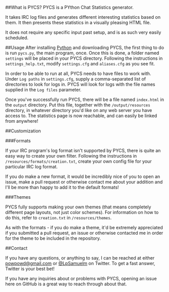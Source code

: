 ##What is PYCS?
PYCS is a PYthon Chat Statistics generator.

It takes IRC log files and generates different interesting statistics based on them. It then presents these statistics in a visually pleasing HTML file.

It does not require any specific input past setup, and is as such very easily scheduled.

##Usage
After installing [Python](http://python.org/) and downloading PYCS, the first thing to do is run `pycs.py`, the main program, once. Once this is done, a folder named `settings` will be placed in your PYCS directory. Following the instructions in `settings_help.txt`, modify `settings.cfg` and `aliases.cfg` as you see fit.

In order to be able to run at all, PYCS needs to have files to work with. Under `Log paths` in `settings.cfg`, supply a comma-separated list of directories to look for logs in. PYCS will look for logs with the file names supplied in the `Log files` parameter.

Once you've successfully run PYCS, there will be a file named `index.html` in the `output` directory. Put this file, together with the `/output/resources` directory, in whatever directory you'd like on any web server you have access to. The statistics page is now reachable, and can easily be linked from anywhere!

##Customization

###Formats

If your IRC program's log format isn't supported by PYCS, there is quite an easy way to create your own filter. Following the instructions in `/resources/formats/creation.txt`, create your own config file for your particular IRC log format.

If you do make a new format, it would be incredibly nice of you to open an issue, make a pull request or otherwise contact me about your addition and I'll be more than happy to add it to the default formats!

###Themes

PYCS fully supports making your own themes (that means completely different page layouts, not just color schemes). For information on how to do this, refer to `creation.txt` in `/resources/themes`.

As with the formats - if you do make a theme, it'd be extremely appreciated if you submitted a pull request, an issue or otherwise contacted me in order for the theme to be included in the repository.

##Contact

If you have any questions, or anything to say, I can be reached at either [powpowd@gmail.com](mailto:powpowd@gmail.com) or [@LpSamuelm](http://twitter.com/LpSamuelm) on Twitter. To get a fast answer, Twitter is your best bet!

If you have any inquiries about or problems with PYCS, opening an issue here on GitHub is a great way to reach through about that.
